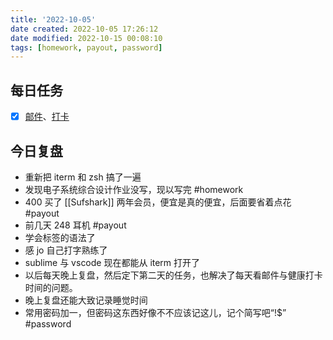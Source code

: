 ```yaml
---
title: '2022-10-05'
date created: 2022-10-05 17:26:12
date modified: 2022-10-15 00:08:10
tags: [homework, payout, password]
---
```


## 每日任务

- [x] [邮件](https://email.ustc.edu.cn/coremail/)、[打卡](https://weixine.ustc.edu.cn/2020/login)

## 今日复盘

- 重新把 iterm 和 zsh 搞了一遍
- 发现电子系统综合设计作业没写，现以写完 #homework
- 400 买了 [[Sufshark]] 两年会员，便宜是真的便宜，后面要省着点花 #payout
- 前几天 248 耳机 #payout
- 学会标签的语法了
- 感 jo 自己打字熟练了
- sublime 与 vscode 现在都能从 iterm 打开了
- 以后每天晚上复盘，然后定下第二天的任务，也解决了每天看邮件与健康打卡时间的问题。
- 晚上复盘还能大致记录睡觉时间
- 常用密码加一，但密码这东西好像不不应该记这儿，记个简写吧“!$” #password
